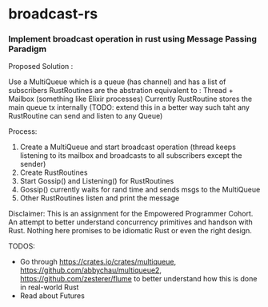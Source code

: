 # broadcast-rs

### Implement broadcast operation in rust using Message Passing Paradigm

Proposed Solution :

Use a MultiQueue which is a queue (has channel) and has a list of subscribers
RustRoutines are the abstration equivalent to : Thread + Mailbox (something like Elixir processes)
Currently RustRoutine stores the main queue tx internally (TODO: extend this in a better way such taht any RustRoutine can send and listen to any Queue)

Process:
1. Create a MultiQueue and start broadcast operation (thread keeps listening to its mailbox and broadcasts to all subscribers except the sender)
2. Create RustRoutines
3. Start Gossip() and Listening() for RustRoutines
4. Gossip() currently waits for rand time and sends msgs to the MultiQueue
5. Other RustRoutines listen and print the message

Disclaimer: This is an assignment for the Empowered Programmer Cohort. An attempt to better understand concurrency primitives and handson with Rust. Nothing here promises to be idiomatic Rust or even the right design.

TODOS:
- Go through https://crates.io/crates/multiqueue, https://github.com/abbychau/multiqueue2, https://github.com/zesterer/flume to better understand how this is done in real-world Rust
- Read about Futures
